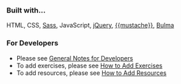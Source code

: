 

### Built with...
HTML,
CSS,
[Sass](http://sass-lang.com/),
JavaScript,
[jQuery](https://jquery.com/),
[{{mustache}}](https://mustache.github.io/),
[Bulma](http://bulma.io/)

### For Developers
* Please see [General Notes for Developers](./notes/general_notes.md)
* To add exercises, please see [How to Add Exercises](./notes/how_to_add_exercises.md)
* To add resources, please see [How to Add Resources](./notes/how_to_add_resource.md)

